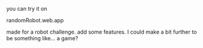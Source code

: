 you can try it on  

randomRobot.web.app


made for a robot challenge. add some features. I could make a bit further to be something like... a game?
